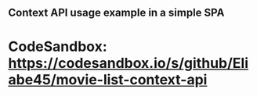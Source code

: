 ## Context API usage example in a simple SPA

# CodeSandbox: https://codesandbox.io/s/github/Eliabe45/movie-list-context-api
